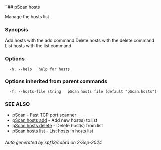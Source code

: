 ¨## pScan hosts

Manage the hosts list

### Synopsis

Add hosts with the add command
Delete hosts with the delete command
List hosts with the list command

### Options

```
  -h, --help   help for hosts
```

### Options inherited from parent commands

```
  -f, --hosts-file string   pScan hosts file (default "pScan.hosts")
```

### SEE ALSO

* [pScan](pScan.md)	 - Fast TCP port scanner
* [pScan hosts add](pScan_hosts_add.md)	 - Add new host(s) to list
* [pScan hosts delete](pScan_hosts_delete.md)	 - Delete host(s) from list
* [pScan hosts list](pScan_hosts_list.md)	 - List hosts in hosts list

###### Auto generated by spf13/cobra on 2-Sep-2024
